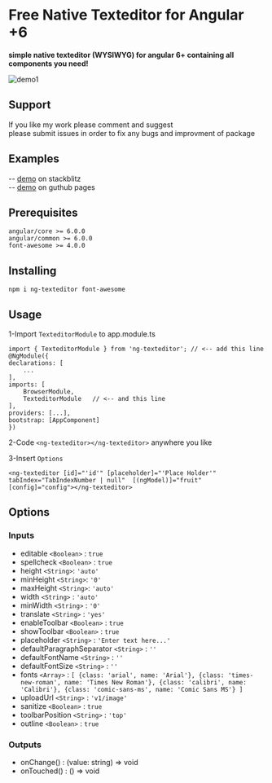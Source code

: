 # Free Native Texteditor for Angular +6

**simple native texteditor (WYSIWYG) for angular 6+ containing all components you need!**


![demo1](https://user-images.githubusercontent.com/28312770/70859572-39ae4b00-1f2b-11ea-927b-42f0e3b95514.png)


## Support
If you like my work please comment and suggest<br/>
please submit issues in order to fix any bugs and improvment of package<br/>

## Examples
-- [demo]() on stackblitz <br/>
-- [demo]() on guthub pages <br/>


## Prerequisites
    angular/core >= 6.0.0
    angular/common >= 6.0.0
    font-awesome >= 4.0.0

## Installing
    npm i ng-texteditor font-awesome

## Usage
1-Import `TexteditorModule` to app.module.ts

    import { TexteditorModule } from 'ng-texteditor'; // <-- add this line
    @NgModule({
    declarations: [
        ...
    ],
    imports: [
        BrowserModule,
        TexteditorModule   // <-- and this line
    ],
    providers: [...],
    bootstrap: [AppComponent]
    })


2-Code `<ng-texteditor></ng-texteditor>` anywhere you like 

3-Insert `Options`

    <ng-texteditor [id]="'id'" [placeholder]="'Place Holder'" tabIndex="TabIndexNumber | null"  [(ngModel)]="fruit" [config]="config"></ng-texteditor> 

## Options

### Inputs
* editable `<Boolean>` : `true`
* spellcheck `<Boolean>` : `true`
* height `<String>`: `'auto'`
* minHeight `<String>`: `'0'`
* maxHeight `<String>`: `'auto'`
* width `<String>` : `'auto'`
* minWidth `<String>` : `'0'`
* translate `<String>` : `'yes'`
* enableToolbar `<Boolean>` : `true`
* showToolbar `<Boolean>` : `true`
* placeholder `<String>` : `'Enter text here...'`
* defaultParagraphSeparator `<String>` : `''`
* defaultFontName `<String>` : `''`
* defaultFontSize `<String>` : `''`
* fonts `<Array>` : `[
{class: 'arial', name: 'Arial'},
{class: 'times-new-roman', name: 'Times New Roman'},
{class: 'calibri', name: 'Calibri'},
{class: 'comic-sans-ms', name: 'Comic Sans MS'}
]`
* uploadUrl `<String>` : `'v1/image'`
* sanitize `<Boolean>` : `true`
* toolbarPosition `<String>` : `'top'`
* outline `<Boolean>` : `true`

### Outputs
* onChange() : (value: string) => void
* onTouched() : () => void